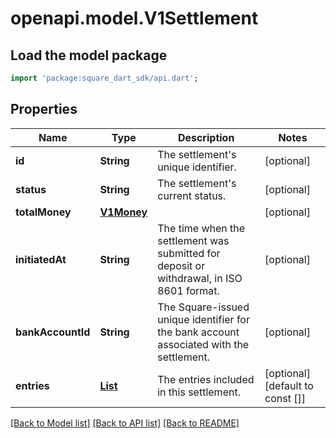 # openapi.model.V1Settlement

## Load the model package
```dart
import 'package:square_dart_sdk/api.dart';
```

## Properties
Name | Type | Description | Notes
------------ | ------------- | ------------- | -------------
**id** | **String** | The settlement's unique identifier. | [optional] 
**status** | **String** | The settlement's current status. | [optional] 
**totalMoney** | [**V1Money**](V1Money.md) |  | [optional] 
**initiatedAt** | **String** | The time when the settlement was submitted for deposit or withdrawal, in ISO 8601 format. | [optional] 
**bankAccountId** | **String** | The Square-issued unique identifier for the bank account associated with the settlement. | [optional] 
**entries** | [**List<V1SettlementEntry>**](V1SettlementEntry.md) | The entries included in this settlement. | [optional] [default to const []]

[[Back to Model list]](../README.md#documentation-for-models) [[Back to API list]](../README.md#documentation-for-api-endpoints) [[Back to README]](../README.md)


